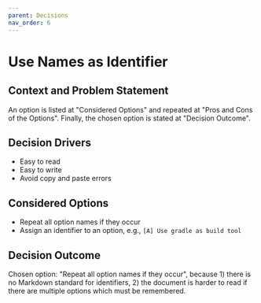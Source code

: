 ```yaml
---
parent: Decisions
nav_order: 6
---
```

# Use Names as Identifier

## Context and Problem Statement

An option is listed at "Considered Options" and repeated at "Pros and Cons of the Options". Finally, the chosen option is stated at "Decision Outcome".

## Decision Drivers

* Easy to read
* Easy to write
* Avoid copy and paste errors

## Considered Options

* Repeat all option names if they occur
* Assign an identifier to an option, e.g., `[A] Use gradle as build tool`

## Decision Outcome

Chosen option: "Repeat all option names if they occur", because 1) there is no Markdown standard for identifiers, 2) the document is harder to read if there are multiple options which must be remembered.
